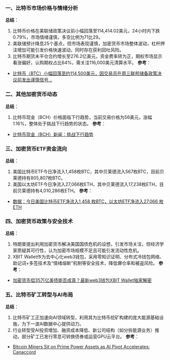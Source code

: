 ### 一、比特币市场价格与情绪分析
**总结**：
1. 比特币价格在美联储政策决议前小幅回落至114,414.02美元，24小时内下跌0.79%，市场情绪谨慎，多空比例为71比29。
2. 美联储预计降息25个基点，但市场表现谨慎，加密货币市场整体波动，杠杆押注增加可能引发价格快速波动，同时存在获利回吐风险。
3. 比特币期货未平仓合约增长至276.2亿美元，资金费率转为正，期权市场显示看涨偏好，认购期权占比64%，需关注116,000美元清算水平。
**参考**：
- [比特币（BTC）小幅回落至约114,500美元，因交易员在周三联邦储备政策决议前发出谨慎信号...](https://www.coindesk.com/zh/daybook-us/2025/10/28/bitcoin-little-changed-faces-double-edge-sword-in-leveraged-bets-crypto-daybook-americas)


### 二、其他加密货币动态
**总结**：
1. 比特币现金（BCH）价格面临下行趋势，当前交易价格为56美元，涨幅1.16%，整体处于挑战下行趋势的状态。
**参考**：
- [比特币现金（BCH）新闻：挑战下行趋势](https://www.coindesk.com/zh/markets/2025/10/28/bitcoin-s-offshoot-bch-edges-up-1-16-to-usd56-challenges-dowtrend)


### 三、加密货币ETF资金流向
**总结**：
1. 美国比特币ETF今日净流入1,458枚BTC，其中贝莱德流入567枚BTC，目前贝莱德持有805,807枚BTC。
2. 美国以太坊ETF今日净流入27,066枚ETH，其中贝莱德流入17,238枚ETH，目前贝莱德持有4,010,286枚ETH。
**参考**：
- [数据：今日美国比特币ETF净流入1,458 枚BTC，以太坊ETF净流入27,066 枚ETH](https://www.binance.com/zh-CN/square/post/10-28-2025-etf-1-458-btc-etf-27-066-eth-31627895009450)


### 四、加密货币政策与安全技术
**总结**：
1. 特朗普提出利用加密货币解决美国国债危机的设想，引发市场关注，但经济学家质疑其可行性，认为加密市场规模不足且可能引发流动性危机。
2. XBIT Wallet作为去中心化web3钱包，采用零知识证明、分布式冷钱包网络、助记词+多签技术及“情绪熔断”机制等安全技术，降低爆仓率和被盗风险。
**参考**：
- [加密货币偿35万亿美债能否成真？最新web3钱包XBIT Wallet独家解密](https://finance.sina.com.cn/roll/2025-10-28/doc-infvmmit1302776.shtml)


### 五、比特币矿工转型与AI布局
**总结**：
1. 比特币矿工正加速向AI领域转型，利用其为比特币挖矿构建的庞大能源基础设施，为下一波AI数据中心提供动力。
2. 行业转型受AI投资增加、融资成本降低、新公司结构（如分拆能源业务）推动，部分矿工已发行零息可转换债券或运营GPU云平台。
**参考**：
- [Bitcoin Miners Sit on Prime Power Assets as AI Pivot Accelerates: Canaccord](https://news.futunn.com/post/63940569/bitcoin-miners-sit-on-prime-power-assets-as-ai-pivot)
